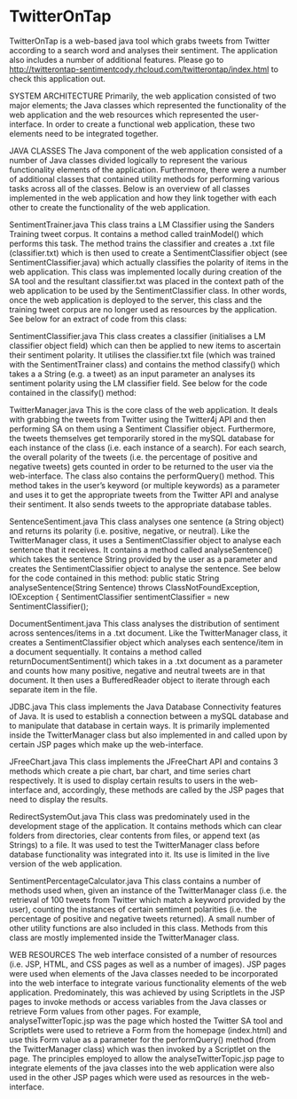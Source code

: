 TwitterOnTap
============

TwitterOnTap is a web-based java tool which grabs tweets from Twitter according to a search word and analyses 
their sentiment. The application also includes a number of additional features. Please go to http://twitterontap-sentimentcody.rhcloud.com/twitterontap/index.html to check this application out.

SYSTEM ARCHITECTURE
Primarily,  the web application consisted of two major elements; the Java classes which represented the 
functionality of the web application and the web resources which represented the user-interface. In order 
to create a functional web application, these two elements need to be integrated together.

JAVA CLASSES
The Java component of the web application consisted of a number of Java classes divided logically to represent 
the various functionality elements of the application. Furthermore, there were a number of additional classes 
that contained utility methods for performing various tasks across all of the classes. Below is an overview of all 
classes implemented in the web application and how they link together with each other to create the functionality 
of the web application.

SentimentTrainer.java
This class trains a LM Classifier using the Sanders Training tweet corpus. It contains a method called 
trainModel() which performs this task. The method trains the classifier and creates a .txt file (classifier.txt) 
which is then used to create a SentimentClassifier object (see SentimentClassifier.java) which actually classifies 
the polarity of items in the web application. This class was implemented locally during creation of the SA tool and 
the resultant classifier.txt was placed in the context path of the web application to be used by the 
SentimentClassifier class. In other words, once the web application is deployed to the server, this class and the 
training  tweet corpus are no longer used as resources by the application. See below for an extract of code from 
this class:

        

SentimentClassifier.java
This class creates a classifier (initialises a LM classifier object field) which can then be applied to 
new items to ascertain their sentiment polarity. It utilises the classifier.txt file (which was trained with 
the SentimentTrainer class) and contains the method classify() which takes a a String (e.g. a tweet) as an 
input parameter an analyses its sentiment polarity using the LM classifier field. See below for the code 
contained in the classify() method:



TwitterManager.java
This is the core class of the web application. It deals with grabbing the tweets from Twitter using the 
Twitter4j API and then performing SA on them using a Sentiment Classifier object. Furthermore, the tweets 
themselves  get temporarily stored in the mySQL database for each instance of the class (i.e. each instance 
of a search). For each search, the overall  polarity of the tweets (i.e. the percentage of positive and 
negative tweets) gets counted in order to be returned to the user via  the web-interface. The class also contains the performQuery() method. This method takes in the user’s keyword (or multiple keywords)
as a parameter and uses it to  get the appropriate tweets from the Twitter API and analyse their sentiment. 
It also sends tweets to the appropriate database tables.  


        
SentenceSentiment.java
This class analyses one sentence (a String object) and returns its polarity (i.e. positive, negative, or neutral). Like the TwitterManager class, it uses a SentimentClassifier object to analyse each sentence that it receives. It contains a method called analyseSentence() which takes the sentence String provided by the user as a parameter and creates the SentimentClassifier object to analyse the sentence. See below for the code contained in this method: 
public static String analyseSentence(String Sentence) throws ClassNotFoundException, IOException {
		SentimentClassifier sentimentClassifier = new SentimentClassifier();
		
DocumentSentiment.java
This class analyses the distribution of sentiment across sentences/items in a .txt document. Like the 
TwitterManager class, it creates a SentimentClassifier object which analyses each sentence/item in a 
document sequentially. It contains a method called returnDocumentSentiment() which takes in a .txt 
 document as a parameter and counts how many positive, negative and neutral tweets are in that document. 
 It then uses a BufferedReader object to iterate through each separate item in the file. 

JDBC.java
This class implements the Java Database Connectivity features of Java. It is used to establish a connection 
between a mySQL database and to manipulate that database in certain ways. It is primarily implemented inside 
the TwitterManager class but also implemented in and called upon by certain JSP pages which make up the 
web-interface. 

JFreeChart.java
This class implements the JFreeChart API and contains 3 methods which create a pie chart, bar chart, and time 
series chart respectively.  It is used to display certain results to users in the web-interface and, accordingly, 
these methods are called by the JSP pages that need to display the results. 

RedirectSystemOut.java
This class was predominately used in the development stage of the application. It contains methods which can clear
folders from directories, clear contents from files, or append text (as Strings) to a file. It was used to test the
TwitterManager class before database functionality was integrated  into it. Its use is limited in the live version
of the web application. 

SentimentPercentageCalculator.java
This class contains a number of methods used when, given an instance of the TwitterManager class (i.e. the 
retrieval of 100 tweets from Twitter which match a keyword provided by the user), counting the instances of 
certain sentiment polarities (i.e. the percentage of positive and negative tweets returned). A small number of 
other utility functions are also included in this class. Methods from this class are mostly implemented inside 
the TwitterManager class. 

WEB RESOURCES
The web interface consisted of a number of resources (i.e. JSP, HTML, and CSS pages as well as a number of images).
JSP pages were used when elements of the Java classes needed to be incorporated into the web interface to 
integrate various functionality elements of the web application. Predominately, this was achieved by using 
Scriptlets in the JSP pages to invoke methods or access variables from the Java classes or retrieve Form values 
from other pages. For example, analyseTwitterTopic.jsp was the page which hosted the Twitter SA tool and 
Scriptlets were used to retrieve a Form from the homepage (index.html) and use this Form value as a parameter for
the  performQuery() method (from the TwitterManager class) which was then invoked by a Scriptlet on the page. 
The principles employed to allow the analyseTwitterTopic.jsp page to integrate elements of the java classes into 
the web application were also used in the other JSP pages which were used as resources in the web-interface. 
